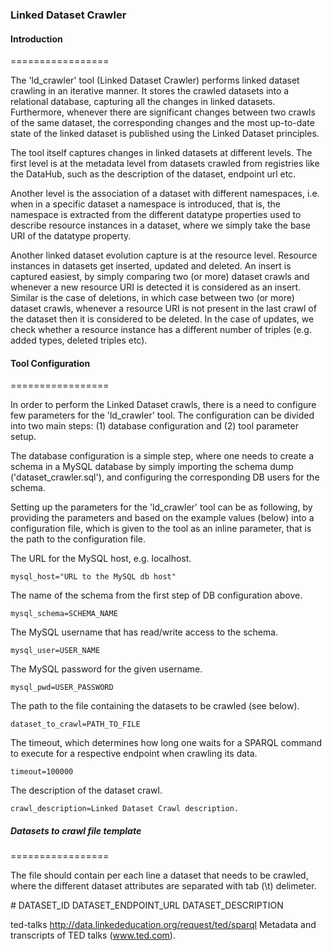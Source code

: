 ### Linked Dataset Crawler

#### Introduction
=================


The 'ld_crawler' tool (Linked Dataset Crawler) performs linked dataset crawling in an iterative manner. It stores the crawled datasets into a relational database, capturing all the changes in linked datasets. Furthermore, whenever there are  significant changes between two crawls of the same dataset, the corresponding changes and the most up-to-date state of the linked dataset is published using the Linked Dataset principles.

The tool itself captures changes in linked datasets at different levels. The first level is at the metadata level from datasets crawled from registries like the DataHub, such as the description of the dataset, endpoint url etc.

Another level is the association of a dataset with different namespaces, i.e. when in a specific dataset a namespace is introduced, that is, the namespace is extracted from the different datatype properties used to describe resource instances in a dataset, where we simply take the base URI of the datatype property.

Another linked dataset evolution capture is at the resource level. Resource instances in datasets get inserted, updated and deleted. An insert is captured easiest, by simply comparing two (or more) dataset crawls and whenever a new resource URI is detected it is considered as an insert. Similar is the case of deletions, in which case between two (or more) dataset crawls, whenever a resource URI is not present in the last crawl of the dataset then it is considered to be deleted. In the case of updates, we check whether a resource instance has a different number of triples (e.g. added types, deleted triples etc).


#### Tool Configuration
=================

In order to perform the Linked Dataset crawls, there is a need to configure few parameters for the 'ld_crawler' tool. The configuration can be divided into two main steps: (1) database configuration and (2) tool parameter setup.

The database configuration is a simple step, where one needs to create a schema in a MySQL database by simply importing the schema dump ('dataset_crawler.sql'), and configuring the corresponding DB users for the schema.

Setting up the parameters for the 'ld_crawler' tool can be as following,  by providing the parameters and based on the example values (below) into a configuration file, which is given to the tool as an inline parameter, that is the path to the configuration file.

The URL for the MySQL host, e.g. localhost.
```
mysql_host="URL to the MySQL db host"
```

The name of the schema from the first step of DB configuration above.
```
mysql_schema=SCHEMA_NAME
```

The MySQL username that has read/write access to the schema.
```
mysql_user=USER_NAME
```

The MySQL password for the given username.
```
mysql_pwd=USER_PASSWORD
```

The path to the file containing the datasets to be crawled (see below).
```
dataset_to_crawl=PATH_TO_FILE
```

The timeout, which determines how long one waits for a SPARQL command to execute for a respective endpoint when crawling its data.
```
timeout=100000
```

The description of the dataset crawl.
```
crawl_description=Linked Dataset Crawl description.
```

##### Datasets to crawl file template
=================

The file should contain per each line a dataset that needs to be crawled, where the different dataset attributes are separated with tab (\t) delimeter.

\# DATASET_ID  DATASET_ENDPOINT_URL  DATASET_DESCRIPTION

ted-talks http://data.linkededucation.org/request/ted/sparql  Metadata and transcripts of TED talks (www.ted.com).





